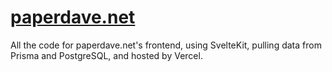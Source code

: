 # [paperdave.net](https://paperdave.net)

All the code for paperdave.net's frontend, using SvelteKit, pulling data from Prisma and PostgreSQL,
and hosted by Vercel.
